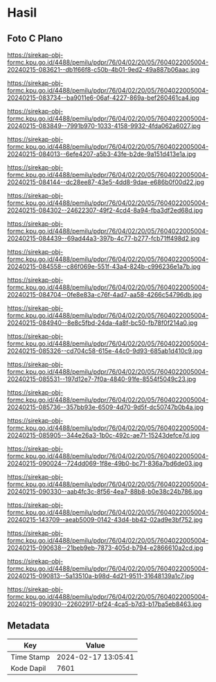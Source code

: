 # Hasil

## Foto C Plano

https://sirekap-obj-formc.kpu.go.id/4488/pemilu/pdpr/76/04/02/20/05/7604022005004-20240215-083621--db1f66f8-c50b-4b01-9ed2-49a887b06aac.jpg

https://sirekap-obj-formc.kpu.go.id/4488/pemilu/pdpr/76/04/02/20/05/7604022005004-20240215-083734--ba9011e6-06af-4227-869a-bef260461ca4.jpg

https://sirekap-obj-formc.kpu.go.id/4488/pemilu/pdpr/76/04/02/20/05/7604022005004-20240215-083849--7991b970-1033-4158-9932-4fda062a6027.jpg

https://sirekap-obj-formc.kpu.go.id/4488/pemilu/pdpr/76/04/02/20/05/7604022005004-20240215-084013--6efe4207-a5b3-43fe-b2de-9a151d413e1a.jpg

https://sirekap-obj-formc.kpu.go.id/4488/pemilu/pdpr/76/04/02/20/05/7604022005004-20240215-084144--dc28ee87-43e5-4dd8-9dae-e686b0f00d22.jpg

https://sirekap-obj-formc.kpu.go.id/4488/pemilu/pdpr/76/04/02/20/05/7604022005004-20240215-084302--24622307-49f2-4cd4-8a94-fba3df2ed68d.jpg

https://sirekap-obj-formc.kpu.go.id/4488/pemilu/pdpr/76/04/02/20/05/7604022005004-20240215-084439--69ad44a3-397b-4c77-b277-fcb71ff498d2.jpg

https://sirekap-obj-formc.kpu.go.id/4488/pemilu/pdpr/76/04/02/20/05/7604022005004-20240215-084558--c86f069e-551f-43a4-824b-c996236e1a7b.jpg

https://sirekap-obj-formc.kpu.go.id/4488/pemilu/pdpr/76/04/02/20/05/7604022005004-20240215-084704--0fe8e83a-c76f-4ad7-aa58-4266c54796db.jpg

https://sirekap-obj-formc.kpu.go.id/4488/pemilu/pdpr/76/04/02/20/05/7604022005004-20240215-084940--8e8c5fbd-24da-4a8f-bc50-fb78f0f214a0.jpg

https://sirekap-obj-formc.kpu.go.id/4488/pemilu/pdpr/76/04/02/20/05/7604022005004-20240215-085326--cd704c58-615e-44c0-9d93-685ab1d410c9.jpg

https://sirekap-obj-formc.kpu.go.id/4488/pemilu/pdpr/76/04/02/20/05/7604022005004-20240215-085531--197d12e7-7f0a-4840-91fe-8554f5049c23.jpg

https://sirekap-obj-formc.kpu.go.id/4488/pemilu/pdpr/76/04/02/20/05/7604022005004-20240215-085736--357bb93e-6509-4d70-9d5f-dc50747b0b4a.jpg

https://sirekap-obj-formc.kpu.go.id/4488/pemilu/pdpr/76/04/02/20/05/7604022005004-20240215-085905--344e26a3-1b0c-492c-ae71-15243defce7d.jpg

https://sirekap-obj-formc.kpu.go.id/4488/pemilu/pdpr/76/04/02/20/05/7604022005004-20240215-090024--724dd069-1f8e-49b0-bc71-836a7bd6de03.jpg

https://sirekap-obj-formc.kpu.go.id/4488/pemilu/pdpr/76/04/02/20/05/7604022005004-20240215-090330--aab4fc3c-8f56-4ea7-88b8-b0e38c24b786.jpg

https://sirekap-obj-formc.kpu.go.id/4488/pemilu/pdpr/76/04/02/20/05/7604022005004-20240215-143709--aeab5009-0142-43d4-bb42-02ad9e3bf752.jpg

https://sirekap-obj-formc.kpu.go.id/4488/pemilu/pdpr/76/04/02/20/05/7604022005004-20240215-090638--21beb9eb-7873-405d-b794-e2866610a2cd.jpg

https://sirekap-obj-formc.kpu.go.id/4488/pemilu/pdpr/76/04/02/20/05/7604022005004-20240215-090813--5a13510a-b98d-4d21-9511-31648139a1c7.jpg

https://sirekap-obj-formc.kpu.go.id/4488/pemilu/pdpr/76/04/02/20/05/7604022005004-20240215-090930--22602917-bf24-4ca5-b7d3-b17ba5eb8463.jpg


## Metadata

| Key        | Value               |
| ---------- | ------------------- |
| Time Stamp | 2024-02-17 13:05:41 |
| Kode Dapil | 7601                |



